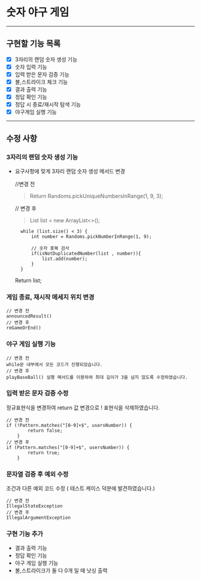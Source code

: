 # 숫자 야구 게임

---

## 구현할 기능 목록


- [x] 3자리의 랜덤 숫자 생성 기능
- [x] 숫자 입력 기능
- [x] 입력 받은 문자 검증 기능
- [x] 볼,스트라이크 체크 기능
- [x] 결과 출력 기능
- [x] 정답 확인 기능
- [x] 정답 시 종료/재시작 탐색 기능
- [x] 야구게임 실행 기능

---

## 수정 사항


### 3자리의 랜덤 숫자 생성 기능
- 요구사항에 맞게 3자리 랜덤 숫자 생성 메서드 변경
    

    //변경 전
    > Return Randoms.pickUniqueNumbersInRange(1, 9, 3); 
    
    // 변경 후 
    > List<Integer> list = new ArrayList<>();

        while (list.size() < 3) {
            int number = Randoms.pickNumberInRange(1, 9);

            // 숫자 중복 검사
            if(isNotDuplicatedNumber(list , number)){
                list.add(number);
            }
        }
    Return list;

### 게임 종료, 재시작 메세지 위치 변경

    // 변경 전
    announcedResult()
    // 변경 후
    reGameOrEnd() 

### 야구 게임 실행 기능

    // 변경 전
    while문 내부에서 모든 코드가 진행되었습니다.
    // 변경 후
    playBaseBall() 실행 메서드를 이용하여 최대 깊이가 3을 넘지 않도록 수정하였습니다.

### 입력 받은 문자 검증 수정
정규표현식을 변경하여 return 값 변경으로 ! 표현식을 삭제하였습니다.
    
    // 변경 전
    if (!Pattern.matches("[0-9]+$", usersNumber)) {
            return false;
        }
    // 변경 후
    if (Pattern.matches("[0-9]+$", usersNumber)) {
            return true;
        }

### 문자열 검증 후 예외 수정

조건과 다른 예외 코드 수정 ( 테스트 케이스 덕분에 발견하였습니다.)

    // 변경 전
    IllegalStateException
    // 변경 후
    IllegalArgumentException


### 구현 기능 추가

- 결과 출력 기능
- 정답 확인 기능
- 야구 게임 실행 기능
- 볼,스트라이크가 둘 다 0개 일 때 낫싱 출력
